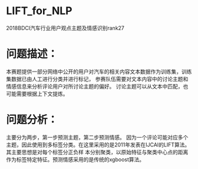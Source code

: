 # LIFT_for_NLP
2018BDCI汽车行业用户观点主题及情感识别rank27
# 问题描述：
本赛题提供一部分网络中公开的用户对汽车的相关内容文本数据作为训练集，训练集数据已由人工进行分类并进行标记，
参赛队伍需要对文本内容中的讨论主题和情感信息来分析评论用户对所讨论主题的偏好。
讨论主题可以从文本中匹配，也可能需要根据上下文提炼。
# 问题分析：
主要分为两步，第一步预测主题，第二步预测情感。
因为一个评论可能对应多个主题，因此使用到多标签分类。在这里采用的是2011年发表在IJCAI的LIFT算法。其主要思想是对每个标签分正负样
本分别聚类，以原始特征与聚类中心点的距离作为标签特定特征。预测情感采用的是传统的xgboost算法。
